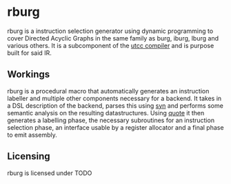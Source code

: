 # rburg
rburg is a instruction selection generator using dynamic programming to cover Directed Acyclic Graphs in the same family as burg, iburg, lburg and various others. It is a subcomponent of the [utcc compiler](https://github.com/lotrbuilders/Compiler-Project) and is purpose built for said IR.

## Workings
rburg is a procedural macro that automatically generates an instruction labeller and multiple other components necessary for a backend. It takes in a DSL description of the backend, parses this using [syn](https://crates.io/crates/syn) and performs some semantic analysis on the resulting datastructures. Using [quote](https://crates.io/crates/quote) it then generates a labelling phase, the necessary subroutines for an instruction selection phase, an interface usable by a register allocator and a final phase to emit assembly. 

## Licensing
rburg is licensed under TODO
